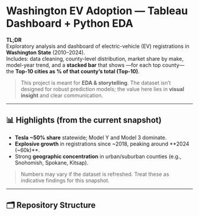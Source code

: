 # Washington EV Adoption — Tableau Dashboard + Python EDA

**TL;DR**  
Exploratory analysis and dashboard of electric-vehicle (EV) registrations in **Washington State** (2010–2024).  
Includes: data cleaning, county-level distribution, market share by make, model-year trend, and a **stacked bar** that shows —for each top county— the **Top-10 cities as % of that county’s total (Top-10)**.

> This project is meant for **EDA & storytelling**. The dataset isn’t designed for robust prediction models; the value here lies in **visual insight** and clear communication.

---

## 📊 Highlights (from the current snapshot)
- **Tesla ~50% share** statewide; Model Y and Model 3 dominate.  
- **Explosive growth** in registrations since ~2018, peaking around **2024 (~60k)**.  
- Strong **geographic concentration** in urban/suburban counties (e.g., Snohomish, Spokane, Kitsap).  

> Numbers may vary if the dataset is refreshed. Treat these as indicative findings for this snapshot.

---

## 🗂️ Repository Structure

